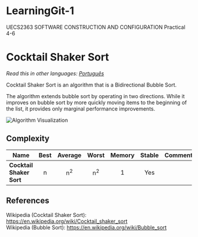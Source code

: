 # LearningGit-1
UECS2363 SOFTWARE CONSTRUCTION AND CONFIGURATION Practical 4-6

# Cocktail Shaker Sort

_Read this in other languages:_
[_Português_](README.pt-BR.md)

Cocktail Shaker Sort is an algorithm that is a Bidirectional Bubble Sort.

The algorithm extends bubble sort by operating in two directions.
While it improves on bubble sort by more quickly moving items to the beginning of the list, it provides only marginal performance improvements.

![Algorithm Visualization](https://upload.wikimedia.org/wikipedia/commons/e/ef/Sorting_shaker_sort_anim.gif)

## Complexity

| Name                           | Best            | Average             | Worst               | Memory    | Stable    | Comments  |
| ------------------------------ | :-------------: | :-----------------: | :-----------------: | :-------: | :-------: | :-------- |
| **Cocktail Shaker Sort**       | n               | n<sup>2</sup>       | n<sup>2</sup>       | 1         | Yes       |           |

## References

Wikipedia (Cocktail Shaker Sort): https://en.wikipedia.org/wiki/Cocktail_shaker_sort<br>
Wikipedia (Bubble Sort): https://en.wikipedia.org/wiki/Bubble_sort
